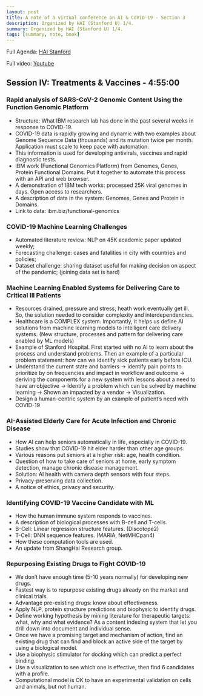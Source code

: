 ```yaml
---
layout: post
title: A note of a virtual conference on AI & CoViD-19 - Section 3
description: Organized by HAI (Stanford U) 1/4.
summary: Organized by HAI (Stanford U) 1/4.
tags: [summary, note, book]
---
```



Full Agenda: [HAI Stanford](https://hai.stanford.edu/events/covid-19-and-ai-virtual-conference/agenda)

Full video: [Youtube](https://www.youtube.com/watch?v=z4105Exe23Q)



## Session IV: Treatments & Vaccines - 4:55:00


### Rapid analysis of SARS-CoV-2 Genomic Content Using the Function Genomic Platform

*   Structure: What IBM research lab has done in the past several weeks in response to COVID-19.
*   COVID-19 data is rapidly growing and dynamic with two examples about Genome Sequence Data (thousands) and its mutation twice per month. Application must scale to keep pace with automation.
*   This information is used for developing antivirals, vaccines and rapid diagnostic tests.
*   IBM work (Functional Genomics Platform) from Genomes, Genes, Protein Functional Domains. Put it together to automate this process with an API and web browser.
*   A demonstration of IBM tech works: processed 25K viral genomes in days. Open access to researchers.
*   A description of data in the system: Genomes, Genes and Protein in Domains.
*   Link to data: ibm.biz/functional-genomics


### COVID-19 Machine Learning Challenges

*   Automated literature review: NLP on 45K academic paper updated weekly;
*   Forecasting challenge: cases and fatalities in city with countries and policies;
*   Dataset challenge: sharing dataset useful for making decision on aspect of the pandemic; (joining data set is hard)


### Machine Learning Enabled Systems for Delivering Care to Critical Ill Patients

*   Resources drained, pressure and stress, heath work eventually get ill. So, the solution needed to consider complexity and interdependencies.
*   Healthcare is a COMPLEX system. Importantly, it helps us define AI solutions from machine learning models to intelligent care delivery systems. (New structure, processes and pattern for delivering care enabled by ML models)
*   Example of Stanford Hospital. First started with no AI to learn about the process and understand problems. Then an example of a particular problem statement: how can we identify sick patients early before ICU.
*   Understand the current state and barriers -> identify pain points to prioritize by on frequencies and impact in workflow and outcome -> deriving the components for a new system with lessons about a need to have an objective -> Identify a problem which can be solved by machine learning -> Shown an impacted by a vendor -> Visualization.
*   Design a human-centric system by an example of patient’s need with COVID-19


### AI-Assisted Elderly Care for Acute Infection and Chronic Disease

*   How AI can help seniors automatically in life, especially in COVID-19.
*   Studies show that COVID-19 hit elder harder than other age groups.
*   Various reasons put seniors at a higher risk: age, health condition.
*   Question of how to take care of seniors at home, early symptom detection, manage chronic disease management.
*   Solution: AI health with camera depth sensors with four steps.
*   Privacy-preserving data collection.
*   A notice of ethics, privacy and security.


### Identifying COVID-19 Vaccine Candidate with ML

*   How the human immune system responds to vaccines.
*   A description of biological processes with B-cell and T-cells.
*   B-Cell: Linear regression structure features. (Discotope2)
*   T-Cell: DNN sequence features. (MARIA, NetMHCpan4)
*   How these computation tools are used.
*   An update from ShangHai Research group.

### Repurposing Existing Drugs to Fight COVID-19

*   We don’t have enough time (5-10 years normally) for developing new drugs.
*   Fastest way is to repurpose existing drugs already on the market and clinical trials.
*   Advantage pre-existing drugs: know about effectiveness.
*   Apply NLP, protein structure predictions and biophysic to identify drugs.
*   Define working hypothesis by mining literature for therapeutic targets: what, why and what evidence? As a content indexing system that let you drill down into document and individual sense.
*   Once we have a promising target and mechanism of action, find an existing drug that can find and block an active side of the target by using a biological model.
*   Use a biophysic stimulator for docking which can predict a perfect binding.
*   Use a visualization to see which one is effective, then find 6 candidates with a profile.
*   Computational model is OK to have an experimental validation on cells and animals, but not human.

<!-- Docs to Markdown version 1.0β21 -->
